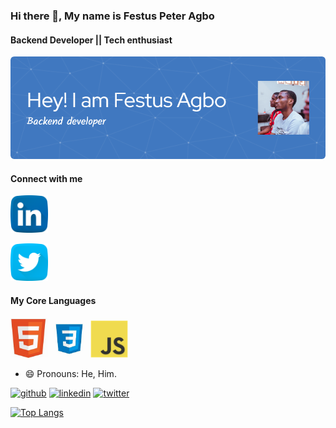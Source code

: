 ### Hi there 👋, My name is Festus Peter Agbo
#### Backend Developer || Tech enthusiast
![Backend Developer || Tech enthusiast](/images/github-header-image.png)


#### Connect with me 
<a href="https://www.linkedin.com/in/festus-agbo-39b404190/"><img src="images/linkedin.png" width="60" /></a>

<a href="https://twitter.com/festuspete"><img src="images/twitter.png" width="60" /></a>

 #### My Core Languages
<code><img src="images/html.jpg" width="60" title="HTML" /></code>
<code><img src="images/css.jpg" width="60" title="CSS" /></code>
<code><img src="images/javascript.png" width="60" title="JavaScript" /></code>

- 😄 Pronouns: He, Him. 


[<img src='https://cdn.jsdelivr.net/npm/simple-icons@3.0.1/icons/github.svg' alt='github' height='40'>](https://github.com/festuspete)  [<img src='https://cdn.jsdelivr.net/npm/simple-icons@3.0.1/icons/linkedin.svg' alt='linkedin' height='40'>](https://www.linkedin.com/in/festus-agbo-39b404190//)  [<img src='https://cdn.jsdelivr.net/npm/simple-icons@3.0.1/icons/twitter.svg' alt='twitter' height='40'>](https://twitter.com/festuspete)  

[![Top Langs](https://github-readme-stats.vercel.app/api/top-langs/?username=festuspete&layout=compact)](https://github.com/festuspete/github-readme-stats)
